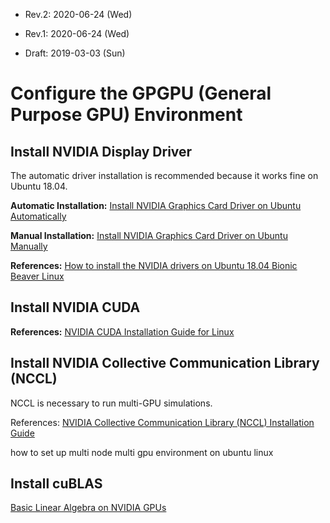 * Rev.2: 2020-06-24 (Wed)

  

* Rev.1: 2020-06-24 (Wed)

* Draft: 2019-03-03 (Sun)

# Configure the GPGPU (General Purpose GPU) Environment

## Install NVIDIA Display Driver

The automatic driver installation is recommended because it works fine on Ubuntu 18.04. 

**Automatic Installation:** [Install NVIDIA Graphics Card Driver on Ubuntu Automatically](how_to/install_nvidia_graphics_card_driver_automatically.md)

**Manual Installation:** [Install NVIDIA Graphics Card Driver on Ubuntu Manually](how_to/install_nvidia_graphics_card_driver_manually.md)

**References:** [How to install the NVIDIA drivers on Ubuntu 18.04 Bionic Beaver Linux](https://linuxconfig.org/how-to-install-the-nvidia-drivers-on-ubuntu-18-04-bionic-beaver-linux)

## Install NVIDIA CUDA

**References:** [NVIDIA CUDA Installation Guide for Linux](https://docs.nvidia.com/cuda/cuda-installation-guide-linux/index.html#abstract)



## Install NVIDIA Collective Communication Library (NCCL)

NCCL is necessary to run multi-GPU simulations.

References: [NVIDIA Collective Communication Library (NCCL) Installation Guide](https://docs.nvidia.com/deeplearning/nccl/install-guide/index.html)

how to set up multi node multi gpu environment on ubuntu linux



## Install cuBLAS

[Basic Linear Algebra on NVIDIA GPUs](https://developer.nvidia.com/cublas)